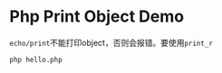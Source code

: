 Php Print Object Demo
====================

`echo/print`不能打印object，否则会报错。要使用`print_r`

```
php hello.php
```
